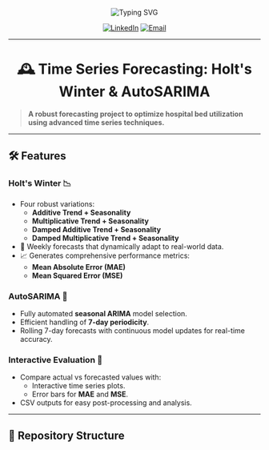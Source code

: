 <div align="center">

![Typing SVG](https://readme-typing-svg.herokuapp.com?font=Fira+Code&size=30&duration=3000&pause=1000&color=4ECDC4&center=true&vCenter=true&repeat=true&width=800&lines=Time+Series+Forecasting+Project;Holt's+Winter+and+AutoSARIMA;Mastering+Bed+Utilization+Prediction)

</div>

<div align="center">

[![LinkedIn](https://img.shields.io/badge/LinkedIn-Connect-blue?style=flat-square)](https://www.linkedin.com/in/mahmoud-ayman-311389263/)
[![Email](https://img.shields.io/badge/Email-Contact-red?style=flat-square)](mailto:mahmoodabusaa9@gmail.com)

</div>

---

<div align="center">

# 🕰️ Time Series Forecasting: Holt's Winter & AutoSARIMA

</div>

> **A robust forecasting project to optimize hospital bed utilization using advanced time series techniques.**

---

## 🛠️ **Features**

### Holt's Winter 📉
- Four robust variations:
  - **Additive Trend + Seasonality**
  - **Multiplicative Trend + Seasonality**
  - **Damped Additive Trend + Seasonality**
  - **Damped Multiplicative Trend + Seasonality**
- 📅 Weekly forecasts that dynamically adapt to real-world data.
- 📈 Generates comprehensive performance metrics:
  - **Mean Absolute Error (MAE)**
  - **Mean Squared Error (MSE)**

### AutoSARIMA 🤖
- Fully automated **seasonal ARIMA** model selection.
- Efficient handling of **7-day periodicity**.
- Rolling 7-day forecasts with continuous model updates for real-time accuracy.

### Interactive Evaluation 🧮
- Compare actual vs forecasted values with:
  - Interactive time series plots.
  - Error bars for **MAE** and **MSE**.
- CSV outputs for easy post-processing and analysis.

---

## 📂 **Repository Structure**


